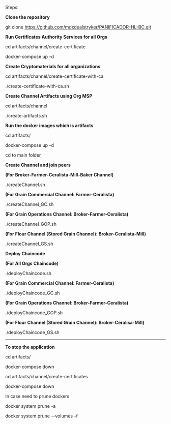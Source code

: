 Steps:

**Clone the repository**

git clone https://github.com/mdxdealstryker/PANIFICADOR-HL-BC.git

**Run Certificates Authority Services for all Orgs**

cd artifacts/channel/create-certificate

docker-compose up -d

**Create Cryptomaterials for all organizations**

cd artifacts/channel/create-certificate-with-ca

./create-certificate-with-ca.sh

**Create Channel Artifacts using Org MSP**

cd artifacts/channel

./create-artifacts.sh 

**Run the docker images which is artifacts**

cd artifacts/

docker-compose up -d

cd to main folder

**Create Channel and join peers**

**(For Broker-Farmer-Ceralista-Mill-Baker Channel)**

./createChannel.sh   

**(For Grain Commercial Channel: Farmer-Ceralista)**

./createChannel_GC.sh      

**(For Grain Operations Channel: Broker-Farmer-Ceralista)**
 
./createChannel_GOP.sh    

**(For Flour Channel (Stored Grain Channel): Broker-Ceralista-Mill)**

./createChannel_GS.sh      

**Deploy Chaincode**

**(For All Orgs Chaincode)**

./deployChaincode.sh             

**(For Grain Commercial Channel: Farmer-Ceralista)**

./deployChaincode_GC.sh          

**(For Grain Operations Channel: Broker-Farmer-Ceralista)**

./deployChaincode_GOP.sh         

**(For Flour Channel (Stored Grain Channel): Broker-Ceralisa-Mill)**
 
./deployChaincode_GS.sh         

----------
**To stop the application**

cd artifacts/

docker-compose down

cd artifacts/channel/create-certificates

docker-compose down

In case need to prune dockers

docker system prune -a

docker system prune --volumes -f





